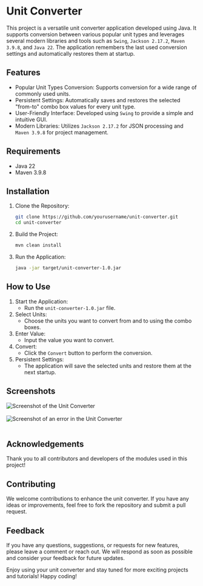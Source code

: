 # Unit Converter

This project is a versatile unit converter application developed using Java. It supports conversion between various popular unit types and leverages several modern libraries and tools such as `Swing`, `Jackson 2.17.2`, `Maven 3.9.8`, and `Java 22`. The application remembers the last used conversion settings and automatically restores them at startup.

## Features
- Popular Unit Types Conversion: Supports conversion for a wide range of commonly used units.
- Persistent Settings: Automatically saves and restores the selected "from-to" combo box values for every unit type.
- User-Friendly Interface: Developed using `Swing` to provide a simple and intuitive GUI.
- Modern Libraries: Utilizes `Jackson 2.17.2` for JSON processing and `Maven 3.9.8` for project management.

## Requirements
- Java 22
- Maven 3.9.8

## Installation
1. Clone the Repository:
    ```bash
    git clone https://github.com/yourusername/unit-converter.git
    cd unit-converter
    ```
2. Build the Project:
    ```bash
    mvn clean install
    ```
3. Run the Application:
    ```bash
    java -jar target/unit-converter-1.0.jar
    ```

## How to Use
1. Start the Application:
   - Run the `unit-converter-1.0.jar` file.
2. Select Units:
   - Choose the units you want to convert from and to using the combo boxes.
3. Enter Value:
   - Input the value you want to convert.
4. Convert:
   - Click the `Convert` button to perform the conversion.
5. Persistent Settings:
   - The application will save the selected units and restore them at the next startup.

## Screenshots
<div align="left">
    <img src="https://techvidvan.com/tutorials/wp-content/uploads/sites/2/2022/02/temperature-selection.webp" alt="Screenshot of the Unit Converter">
</div>
<br>
<div align="left">
    <img src="https://www.google.com/url?sa=i&url=https%3A%2F%2Fwww.javatpoint.com%2Fstandard-gui-unit-converter-in-python&psig=AOvVaw3KmfO92ykj9fCGuhSbXE-5&ust=1728384560985000&source=images&cd=vfe&opi=89978449&ved=0CBQQjRxqFwoTCMif2LCM_IgDFQAAAAAdAAAAABAE" alt="Screenshot of an error in the Unit Converter">
</div>
<br>

## Acknowledgements
Thank you to all contributors and developers of the modules used in this project!

## Contributing
We welcome contributions to enhance the unit converter. If you have any ideas or improvements, feel free to fork the repository and submit a pull request.

## Feedback
If you have any questions, suggestions, or requests for new features, please leave a comment or reach out. We will respond as soon as possible and consider your feedback for future updates.


Enjoy using your unit converter and stay tuned for more exciting projects and tutorials! Happy coding!
